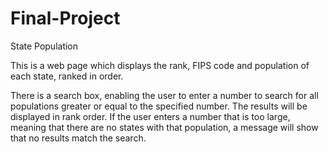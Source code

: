 # Final-Project
State Population

This is a web page which displays the rank, FIPS code and population of each state, ranked in order.

There is a search box, enabling the user to enter a number to search for all populations greater or equal to the specified number. The results will be displayed in rank order.
If the user enters a number that is too large, meaning that there are no states with that population, a message will show that no results match the search.
